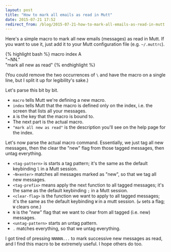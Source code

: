 ```yaml
---
layout: post
title: "How to mark all emails as read in Mutt"
date: 2015-07-21 17:52
redirect_from: /blog/2015-07-21-how-to-mark-all-emails-as-read-in-mutt.html
---
```


Here's a simple macro to mark all new emails (messages) as read in Mutt. If you
want to use it, just add it to your Mutt configuration file (e.g. `~/.muttrc`).

{% highlight bash %}
macro index A \
    "<tag-pattern>~N<enter><tag-prefix><clear-flag>N<untag-pattern>.<enter>" \
    "mark all new as read"
{% endhighlight %}

(You could remove the two occurrences of `\` and have the macro on a single
line, but I split it up for legibility's sake.)

Let's parse this bit by bit.

- `macro` tells Mutt we're defining a new macro.
- `index` tells Mutt that the macro is defined only on the index, i.e. the
  screen that lists all your messages.
- `A` is the key that the macro is bound to.
- The next part is the actual macro.
- `"mark all new as read"` is the description you'll see on the help page for
  the index.

Let's now parse the actual macro command. Essentially, we just tag all new
messages, then the clear the "new" flag from those tagged messages, then untag
everything.

- `<tag-pattern>` is starts a tag pattern; it's the same as the default
  keybinding `l` in a Mutt session.
- `~N<enter>` matches all messages marked as "new", so that we tag all new messages.
- `<tag-prefix>` means apply the next function to all tagged messages; it's the
  same as the default keybinding `;` in a Mutt session.
- `<clear-flag>` is the function we want to apply to all tagged messages; it's
  the same as the default keybinding `W` in a mutt session. (`w` sets a flag;
  `W` clears one.)
- `N` is the "new" flag that we want to clear from all tagged (i.e. new)
  messages.
- `<untag-pattern>` starts an untag pattern.
- `.` matches everything, so that we untag everything.

I got tired of pressing `NNNNN...` to mark successive new messages as read, and
I find this macro to be extremely useful. I hope others do too.
